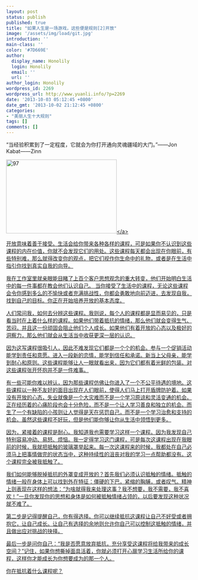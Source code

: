 ```yaml
---
layout: post
status: publish
published: true
title: "如果人生是一场游戏，这些便是规则[2]开放"
image: '/assets/img/load/git.jpg'
introduction: ''
main-class: ''
color: '#7D669E'
author:
  display_name: Honolily
  login: Honolily
  email: ''
  url: ''
author_login: Honolily
wordpress_id: 2269
wordpress_url: http://www.yuanli.info/?p=2269
date: '2013-10-03 05:12:45 +0800'
date_gmt: '2013-10-02 21:12:45 +0800'
categories:
- "美丽人生十大规则"
tags: []
comments: []
---
```

<p>&ldquo;当经验积累到了一定程度，它就会为你打开通向灵魂疆域的大门。&rdquo;&mdash;&mdash;Jon Kabat&mdash;&mdash;Zinn</p>
<p><a href="http:&#47;&#47;www.yuanli.info&#47;archives&#47;2269.html&#47;attachment&#47;97" rel="attachment wp-att-2279"><img src="http:&#47;&#47;www.yuanli.info&#47;wp-content&#47;uploads&#47;2013&#47;10&#47;97-300x200.jpg" alt="97" width="300" height="200" class="aligncenter size-medium wp-image-2279" &#47;><&#47;a></p>
<p>开放意味着善于接受。生活会给你带来各种各样的课程，可是如果你不认识到这些课程的内在价值，你就不会发现它们的用处。这些课程每天都会出现在你眼前，有些特别难，那么就得改变你的观点，把它们视作你生命中的礼物，或者是在生活中指引你找到真实自我的向导。</p>
<p>我在工作室里就亲眼能目睹了上百个客户思想观念的重大转变，他们开始明白生活中的每一件事都在教会他们认识自己。 当你接受了生活中的课程，无论这些课程会令你感到多么的不愉快或者充满挑战性，你都会勇敢地向前迈进，去发现自我，找到自己的目标。你正在开始培养开放的基本态度。</p>
<p>人们常问我，如何去分辨这些课程。我则说，每个人的课程都是显而易见的，只是看当时在上着什么样的课程。如果他们带着抵抗的情绪，那么他们就会变得生气、苦闷，并且这一份顽固会阻止他们个人成长。如果他们有着开放的心态以及极好的洞察力，那么他们就会从生活当中收获更深一层的认识。</p>
<p>因为这写课程很吸引人，因此不难发现它们都是一个个的机会。参与一个促销活动能学到责任和意愿。进入一段新的恋情，能学到信任和承诺。新当上父母亲，能学到耐心和原则。这些课程能够让人一眼就看出来，因为它们都有着光鲜的包装。对这些课程张开怀抱并不是一件难事。</p>
<p>有一些可能你难以辨认，因为那些课程仿佛让你进入了一个不公平待遇的境地。这些课程以一种不友好的面目出现在人们眼前，使得人们马上打开盾牌防护着。如果没有开放的心态，失业就像是一个大灾难而不是一个学习原谅和灵活变通的机会。正在经历着的心痛阶段也会十分危险，而不是一个让人学习善良和独立的机会。而生了一个有缺陷的小孩则让人觉得是天在惩罚自己，而不是一个学习治愈和支持的机会。虽然这些课程不好玩，但是他们能你够让你从生活中领悟到更多。</p>
<p>因为，紧接着的课程是耐心。我知道我也需要学习这样一个课程。因为我发现自己特别容易冲动、易怒、烦恼。我一定得学习这门课程，可是每次这课程出现在我眼前的时候，我就把抵触的玻璃罩举起来。每一次这课程来的时候，我都处在自己必须马上把事情做完的状态当中，这种持续性的沮丧对我的学习一点帮助都没有。这个课程完全被我抵触了。</p>
<p>我们如何能够脱掉抵抗的外罩变成开放的？首先我们必须认识抵触的情绪。抵触的情绪一般在身体上可以找到外在特征：僵硬的下巴，紧缩的胸脯，或者叹气。精神上则表现在这样的想法：&ldquo;为啥就得我来处理这事？我不想要，我不需要，我不喜欢！&rdquo;一旦你发现你的思想和身体是如何被抵触情绪占领的，以后要发现这种状况就不难了。</p>
<p>第二步是记得提醒自己，你有得选择。你可以继续抵抗这课程让自己不好受或者拥抱它，让自己成长。让自己有选择的余地则允许你自己可以控制这抵触的情绪，并且做出应对挑战的抉择。</p>
<p>最后一步是问你自己：&ldquo;我是否愿意放弃抵抗，充分享受这课程将给我带来的成长空间？&rdquo;记住，如果你想撕掉面具活着，你就必须打开心扉学习生活所给你的课程，这样你才能成长为你想要成为的那一个人。</p>
<p>你在抵抗着什么课程呢？</p>
